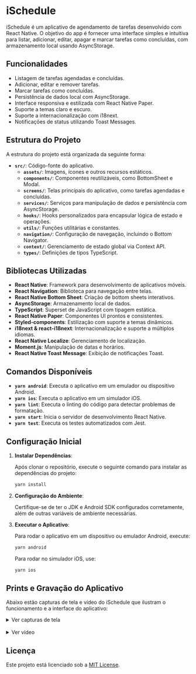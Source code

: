 # iSchedule

iSchedule é um aplicativo de agendamento de tarefas desenvolvido com React Native. O objetivo do app é fornecer uma interface simples e intuitiva para listar, adicionar, editar, apagar e marcar tarefas como concluídas, com armazenamento local usando AsyncStorage.

## Funcionalidades

- Listagem de tarefas agendadas e concluídas.
- Adicionar, editar e remover tarefas.
- Marcar tarefas como concluídas.
- Persistência de dados local com AsyncStorage.
- Interface responsiva e estilizada com React Native Paper.
- Suporte a temas claro e escuro.
- Suporte a internacionalização com i18next.
- Notificações de status utilizando Toast Messages.

## Estrutura do Projeto

A estrutura do projeto está organizada da seguinte forma:

- **`src/`**: Código-fonte do aplicativo.
  - **`assets/`**: Imagens, ícones e outros recursos estáticos.
  - **`components/`**: Componentes reutilizáveis, como BottomSheet e Modal.
  - **`screens/`**: Telas principais do aplicativo, como tarefas agendadas e concluídas.
  - **`services/`**: Serviços para manipulação de dados e persistência com AsyncStorage.
  - **`hooks/`**: Hooks personalizados para encapsular lógica de estado e operações.
  - **`utils/`**: Funções utilitárias e constantes.
  - **`navigation/`**: Configuração de navegação, incluindo o Bottom Navigator.
  - **`context/`**: Gerenciamento de estado global via Context API.
  - **`types/`**: Definições de tipos TypeScript.

## Bibliotecas Utilizadas

- **React Native**: Framework para desenvolvimento de aplicativos móveis.
- **React Navigation**: Biblioteca para navegação entre telas.
- **React Native Bottom Sheet**: Criação de bottom sheets interativos.
- **AsyncStorage**: Armazenamento local de dados.
- **TypeScript**: Superset de JavaScript com tipagem estática.
- **React Native Paper**: Componentes UI prontos e consistentes.
- **Styled-components**: Estilização com suporte a temas dinâmicos.
- **i18next & react-i18next**: Internacionalização e suporte a múltiplos idiomas.
- **React Native Localize**: Gerenciamento de localização.
- **Moment.js**: Manipulação de datas e horários.
- **React Native Toast Message**: Exibição de notificações Toast.

## Comandos Disponíveis

- **`yarn android`**: Executa o aplicativo em um emulador ou dispositivo Android.
- **`yarn ios`**: Executa o aplicativo em um simulador iOS.
- **`yarn lint`**: Executa o linting do código para detectar problemas de formatação.
- **`yarn start`**: Inicia o servidor de desenvolvimento React Native.
- **`yarn test`**: Executa os testes automatizados com Jest.

## Configuração Inicial

1. **Instalar Dependências**:

   Após clonar o repositório, execute o seguinte comando para instalar as dependências do projeto:

   ```bash
   yarn install
   ```

2. **Configuração do Ambiente**:

   Certifique-se de ter o JDK e Android SDK configurados corretamente, além de outras variáveis de ambiente necessárias.

3. **Executar o Aplicativo**:

   Para rodar o aplicativo em um dispositivo ou emulador Android, execute:

   ```bash
   yarn android
   ```

   Para rodar no simulador iOS, use:

   ```bash
   yarn ios
   ```

## Prints e Gravação do Aplicativo

Abaixo estão capturas de tela e vídeo do iSchedule que ilustram o funcionamento e a interface do aplicativo:

<details>

  <summary>Ver capturas de tela</summary>

  <p float="left">
    <img src="src/assets/screenshots/print-01.png" width="200" />
    <img src="src/assets/screenshots/print-02.png" width="200" />
    <img src="src/assets/screenshots/print-03.png" width="200" />
    <img src="src/assets/screenshots/print-04.png" width="200" />
    <img src="src/assets/screenshots/print-05.png" width="200" />
    <img src="src/assets/screenshots/print-06.png" width="200" />
    <img src="src/assets/screenshots/print-07.png" width="200" />
    <img src="src/assets/screenshots/print-08.png" width="200" />
    <img src="src/assets/screenshots/print-09.png" width="200" />
    <img src="src/assets/screenshots/print-10.png" width="200" />
    <img src="src/assets/screenshots/print-11.png" width="200" />
    <img src="src/assets/screenshots/print-12.png" width="200" />
    <img src="src/assets/screenshots/print-13.png" width="200" />
    <img src="src/assets/screenshots/print-14.png" width="200" />
  </p>

</details>

<br>

<details>
  <summary>Ver vídeo</summary>
  
  <video width="320" height="240" controls>
    <source src="src/movie/movie.mp4" type="video/mp4">
    Seu navegador não suporta a tag de vídeo.
  </video>

</details>

## Licença

Este projeto está licenciado sob a [MIT License](LICENSE).
